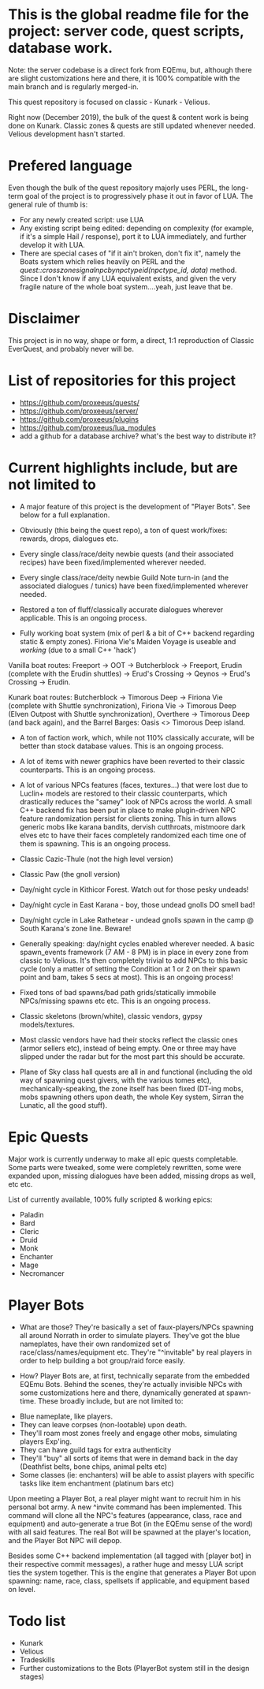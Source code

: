 This is the global readme file for the project: server code, quest scripts, database work.
==========================================================================================

Note: the server codebase is a direct fork from EQEmu, but, although there are slight customizations here and there, it is 100% compatible with the main branch and is regularly merged-in.

This quest repository is focused on classic - Kunark - Velious.

Right now (December 2019), the bulk of the quest & content work is being done on Kunark. Classic zones & quests are still updated whenever needed. Velious development hasn't started.

Prefered language
=================
Even though the bulk of the quest repository majorly uses PERL, the long-term goal of the project is to progressively phase it out in favor of LUA.
The general rule of thumb is:

- For any newly created script: use LUA
- Any existing script being edited: depending on complexity (for example, if it's a simple Hail / response), port it to LUA immediately, and further develop it with LUA.
- There are special cases of "if it ain't broken, don't fix it", namely the Boats system which relies heavily on PERL and the *quest::crosszonesignalnpcbynpctypeid(npctype_id, data)* method. Since I don't know if any LUA equivalent exists, and given the very fragile nature of the whole boat system....yeah, just leave that be.

Disclaimer
==========
This project is in no way, shape or form, a direct, 1:1 reproduction of Classic EverQuest, and probably never will be.

List of repositories for this project
=====================================

* https://github.com/proxeeus/quests/
* https://github.com/proxeeus/server/
* https://github.com/proxeeus/plugins
* https://github.com/proxeeus/lua_modules
* add a github for a database archive? what's the best way to distribute it?

Current highlights include, but are not limited to
===================================================

- A major feature of this project is the development of "Player Bots". See below for a full explanation.

- Obviously (this being the quest repo), a ton of quest work/fixes: rewards, drops, dialogues etc.

- Every single class/race/deity newbie quests (and their associated recipes) have been fixed/implemented wherever needed.

- Every single class/race/deity newbie Guild Note turn-in (and the associated dialogues / tunics) have been fixed/implemented wherever needed.

- Restored a ton of fluff/classically accurate dialogues wherever applicable. This is an ongoing process.

- Fully working boat system (mix of perl & a bit of C++ backend regarding static & empty zones). Firiona Vie's Maiden Voyage is useable and *working* (due to a small C++ 'hack')

Vanilla boat routes: Freeport -> OOT -> Butcherblock -> Freeport, Erudin (complete with the Erudin shuttles) -> Erud's Crossing -> Qeynos -> Erud's Crossing -> Erudin.

Kunark boat routes: Butcherblock -> Timorous Deep -> Firiona Vie (complete with Shuttle synchronization), Firiona Vie -> Timorous Deep (Elven Outpost with Shuttle synchronization), Overthere -> Timorous Deep (and back again), and the Barrel Barges: Oasis <> Timorous Deep island.

- A ton of faction work, which, while not 110% classically accurate, will be better than stock database values. This is an ongoing process.

- A lot of items with newer graphics have been reverted to their classic counterparts. This is an ongoing process.

- A lot of various NPCs features (faces, textures...) that were lost due to Luclin+ models are restored to their classic counterparts, which drastically reduces the "samey" look of NPCs across the world. A small C++ backend fix has been put in place to make plugin-driven NPC feature randomization persist for clients zoning. This in turn allows generic mobs like karana bandits, dervish cutthroats, mistmoore dark elves etc to have their faces completely randomized each time one of them is spawning. This is an ongoing process.

- Classic Cazic-Thule (not the high level version)

- Classic Paw (the gnoll version)

- Day/night cycle in Kithicor Forest. Watch out for those pesky undeads!
- Day/night cycle in East Karana - boy, those undead gnolls DO smell bad!
- Day/night cycle in Lake Rathetear - undead gnolls spawn in the camp @ South Karana's zone line. Beware!
- Generally speaking: day/night cycles enabled wherever needed. A basic spawn_events framework (7 AM - 8 PM) is in place in every zone from classic to Velious. It's then completely trivial to add NPCs to this basic cycle (only a matter of setting the Condition at 1 or 2 on their spawn point and bam, takes 5 secs at most). This is an ongoing process!

- Fixed tons of bad spawns/bad path grids/statically immobile NPCs/missing spawns etc etc. This is an ongoing process.

- Classic skeletons (brown/white), classic vendors, gypsy models/textures.

- Most classic vendors have had their stocks reflect the classic ones (armor sellers etc), instead of being empty. One or three may have slipped under the radar but for the most part this should be accurate.

- Plane of Sky class hall quests are all in and functional (including the old way of spawning quest givers, with the various tomes etc), mechanically-speaking, the zone itself has been fixed (DT-ing mobs, mobs spawning others upon death, the whole Key system, Sirran the Lunatic, all the good stuff).

Epic Quests
============

Major work is currently underway to make all epic quests completable. Some parts were tweaked, some were completely rewritten, some were expanded upon, missing dialogues have been added, missing drops as well, etc etc.

List of currently available, 100% fully scripted & working epics:
- Paladin
- Bard
- Cleric
- Druid
- Monk
- Enchanter
- Mage
- Necromancer

Player Bots
============

- What are those?
They're basically a set of faux-players/NPCs spawning all around Norrath in order to simulate players. They've got the blue nameplates, have their own randomized set of race/class/names/equipment etc. They're "^invitable" by real players in order to help building a bot group/raid force easily.

- How?
Player Bots are, at first, technically separate from the embedded EQEmu Bots. Behind the scenes, they're actually invisible NPCs with some customizations here and there, dynamically generated at spawn-time. These broadly include, but are not limited to:

* Blue nameplate, like players.
* They can leave corpses (non-lootable) upon death.
* They'll roam most zones freely and engage other mobs, simulating players Exp'ing.
* They can have guild tags for extra authenticity
* They'll "buy" all sorts of items that were in demand back in the day (Deathfist belts, bone chips, animal pelts etc)
* Some classes (ie: enchanters) will be able to assist players with specific tasks like item enchantment (platinum bars etc)

Upon meeting a Player Bot, a real player might want to recruit him in his personal bot army. A new ^invite command has been implemented. This command will clone all the NPC's features (appearance, class, race and equipment) and auto-generate a true Bot (in the EQEmu sense of the word) with all said features. The real Bot will be spawned at the player's location, and the Player Bot NPC will depop.

Besides some C++ backend implementation (all tagged with [player bot] in their respective commit messages), a rather huge and messy LUA script ties the system together.
This is the engine that generates a Player Bot upon spawning: name, race, class, spellsets if applicable, and equipment based on level.

Todo list
=========

- Kunark
- Velious
- Tradeskills
- Further customizations to the Bots (PlayerBot system still in the design stages)
